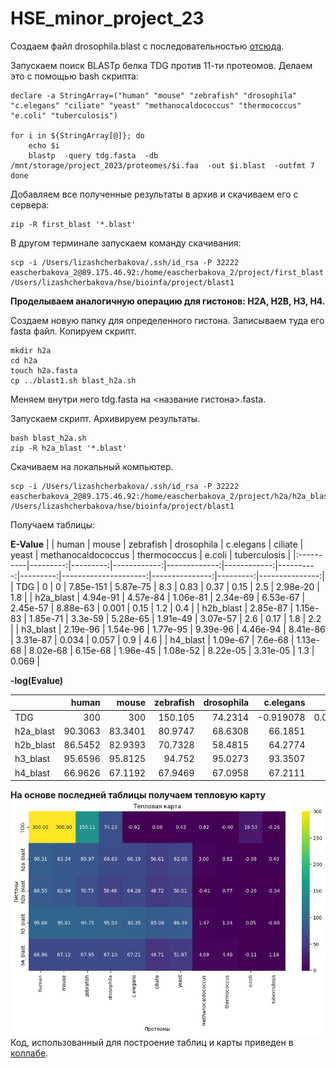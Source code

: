 # HSE_minor_project_23

Создаем файл drosophila.blast с последовательностью [отсюда](https://genome.ucsc.edu/cgi-bin/hgGene?hgsid=1642477790_R4rptSoOdAkvf2a3AR4gZJd1VK2j&hgg_do_getProteinSeq=1&hgg_gene=ENST00000266775.13).

Запускаем поиск BLASTp белка TDG против 11-ти протеомов.
Делаем это с помощью bash скрипта:

```
declare -a StringArray=("human" "mouse" "zebrafish" "drosophila" "c.elegans" "ciliate" "yeast" "methanocaldococcus" "thermococcus" "e.coli" "tuberculosis")

for i in ${StringArray[@]}; do
    echo $i
    blastp  -query tdg.fasta  -db /mnt/storage/project_2023/proteomes/$i.faa  -out $i.blast  -outfmt 7
done
```
Добавляем все полученные результаты в архив и скачиваем его с сервера:

```
zip -R first_blast '*.blast'
```
В другом терминале запускаем команду скачивания:
```
scp -i /Users/lizashcherbakova/.ssh/id_rsa -P 32222 eascherbakova_2@89.175.46.92:/home/eascherbakova_2/project/first_blast.zip /Users/lizashcherbakova/hse/bioinfa/project/blast1
```
**Проделываем аналогичную операцию для гистонов: H2A, H2B, H3, H4.**

Создаем новую папку для определенного гистона.
Записываем туда его fasta файл.
Копируем скрипт.
```
mkdir h2a
cd h2a
touch h2a.fasta
cp ../blast1.sh blast_h2a.sh
```
Меняем внутри него tdg.fasta на <название гистона>.fasta.

Запускаем скрипт.
Архивируем результаты.
```
bash blast_h2a.sh 
zip -R h2a_blast '*.blast'
```
Скачиваем на локальный компьютер.
```
scp -i /Users/lizashcherbakova/.ssh/id_rsa -P 32222 eascherbakova_2@89.175.46.92:/home/eascherbakova_2/project/h2a/h2a_blast.zip /Users/lizashcherbakova/hse/bioinfa/project/blast1
```
Получаем таблицы:

**E-Value**
|           |    human |    mouse |   zebrafish |   drosophila |   c.elegans |   ciliate |    yeast |   methanocaldococcus |   thermococcus |   e.coli |   tuberculosis |
|:----------|---------:|---------:|------------:|-------------:|------------:|----------:|---------:|---------------------:|---------------:|---------:|---------------:|
| TDG       | 0        | 0        |   7.85e-151 |     5.87e-75 |    8.3      |  0.83     | 0.37     |             0.15     |       2.5      | 2.98e-20 |          1.8   |
| h2a_blast | 4.94e-91 | 4.57e-84 |   1.06e-81  |     2.34e-69 |    6.53e-67 |  2.45e-57 | 8.88e-63 |             0.001    |       0.15     | 1.2      |          0.4   |
| h2b_blast | 2.85e-87 | 1.15e-83 |   1.85e-71  |     3.3e-59  |    5.28e-65 |  1.91e-49 | 3.07e-57 |             2.6      |       0.17     | 1.8      |          2.2   |
| h3_blast  | 2.19e-96 | 1.54e-96 |   1.77e-95  |     9.39e-96 |    4.46e-94 |  8.41e-86 | 3.31e-87 |             0.034    |       0.057    | 0.9      |          4.6   |
| h4_blast  | 1.09e-67 | 7.6e-68  |   1.13e-68  |     8.02e-68 |    6.15e-68 |  1.96e-45 | 1.08e-52 |             8.22e-05 |       3.31e-05 | 1.3      |          0.069 |

**-log(Evalue)**

|           |    human |    mouse |   zebrafish |   drosophila |   c.elegans |    ciliate |     yeast |   methanocaldococcus |   thermococcus |     e.coli |   tuberculosis |
|:----------|---------:|---------:|------------:|-------------:|------------:|-----------:|----------:|---------------------:|---------------:|-----------:|---------------:|
| TDG       | 300      | 300      |    150.105  |      74.2314 |   -0.919078 |  0.0809219 |  0.431798 |             0.823909 |      -0.39794  | 19.5258    |      -0.255273 |
| h2a_blast |  90.3063 |  83.3401 |     80.9747 |      68.6308 |   66.1851   | 56.6108    | 62.0516   |             3        |       0.823909 | -0.0791812 |       0.39794  |
| h2b_blast |  86.5452 |  82.9393 |     70.7328 |      58.4815 |   64.2774   | 48.719     | 56.5129   |            -0.414973 |       0.769551 | -0.255273  |      -0.342423 |
| h3_blast  |  95.6596 |  95.8125 |     94.752  |      95.0273 |   93.3507   | 85.0752    | 86.4802   |             1.46852  |       1.24413  |  0.0457575 |      -0.662758 |
| h4_blast  |  66.9626 |  67.1192 |     67.9469 |      67.0958 |   67.2111   | 44.7077    | 51.9666   |             4.08513  |       4.48017  | -0.113943  |       1.16115  |

**На основе последней таблицы получаем тепловую карту**
![headmap](heat_map.png)
Код, использованный для построение таблиц и карты приведен в [коллабе](https://colab.research.google.com/drive/1mO3n4eBgCozRHvXl1Y0eCVRRTz88oDo9?usp=sharing).
